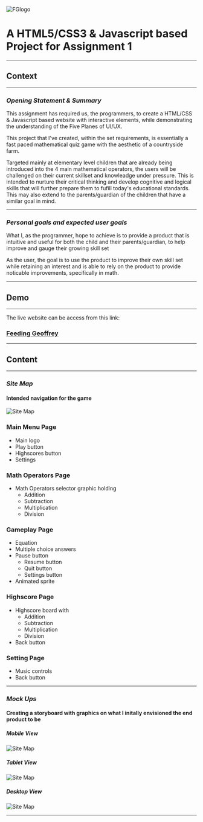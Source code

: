![FGlogo](Images/Menu/logo.png)

# A HTML5/CSS3 & Javascript based Project for Assignment 1
***

## **Context**
___
### _Opening Statement & Summary_
This assignment has required us, the programmers, to create a HTML/CSS & Javascript based website with interactive elements, while demonstrating the understanding of the Five Planes of UI/UX.

This project that I've created, within the set requirements, is essentially a fast paced mathematical quiz game with the aesthetic of a countryside farm. 

Targeted mainly at elementary level children that are already being introduced into the 4 main mathematical operators, the users will be challenged on their current skillset and knowleadge under pressure. This is intended to nurture their critical thinking and develop cognitive and logical skills that will further prepare them to fufill today's educational standards. This may also extend to the parents/guardian of the children that have a similar goal in mind.
___
### _Personal goals and expected user goals_
What I, as the programmer, hope to achieve is to provide a product that is intuitive and useful for both the child and their parents/guardian, to help improve and gauge their growing skill set

As the user, the goal is to use the product to improve their own skill set while retaining an interest and is able to rely on the product to provide noticable improvements, specifically in math.
***
## Demo
___
The live website can be access from this link:
### [Feeding Geoffrey](https://itsstillryan.github.io/FG-Assignment-01/)
***
## **Content**
___
### _Site Map_
#### Intended navigation for the game

![Site Map](Images/README/Structure.png)

### **Main Menu Page**
* Main logo
* Play button
* Highscores button
* Settings
### **Math Operators Page**
* Math Operators selector graphic holding
    * Addition
    * Subtraction
    * Multiplication
    * Division
### **Gameplay Page**
* Equation
* Multiple choice answers
* Pause button
    * Resume button
    * Quit button
    * Settings button
* Animated sprite
### **Highscore Page**
* Highscore board with
    * Addition
    * Subtraction
    * Multiplication
    * Division
* Back button
### **Setting Page**
* Music controls
* Back button
___
### _Mock Ups_
#### Creating a storyboard with graphics on what I initally envisioned the end product to be
##### Mobile View
![Site Map](Images/README/Skeleton1.png)
##### Tablet View
![Site Map](Images/README/Skeleton2.png)
##### Desktop View
![Site Map](Images/README/Skeleton3.png)
___
